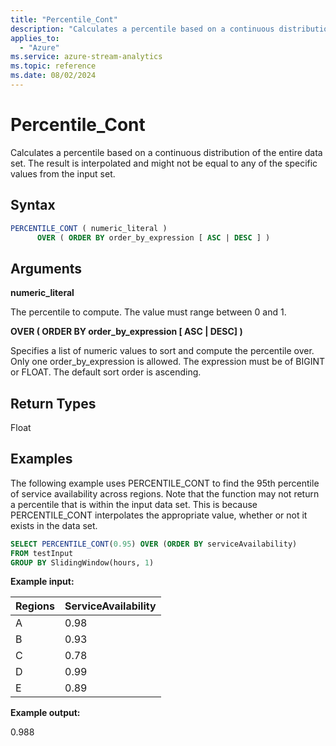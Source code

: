 ```yaml
---
title: "Percentile_Cont"
description: "Calculates a percentile based on a continuous distribution of the entire data set."
applies_to: 
  - "Azure"
ms.service: azure-stream-analytics
ms.topic: reference
ms.date: 08/02/2024
---
```

# Percentile_Cont
Calculates a percentile based on a continuous distribution of the entire data set. The result is interpolated and might not be equal to any of the specific values from the input set. 
  
 ## Syntax  
  
```SQL  
PERCENTILE_CONT ( numeric_literal )
      OVER ( ORDER BY order_by_expression [ ASC | DESC ] )
```  
  
## Arguments  
 **numeric_literal**  
  
The percentile to compute. The value must range between 0 and 1.  

 **OVER ( ORDER BY order_by_expression [ ASC | DESC] )**

Specifies a list of numeric values to sort and compute the percentile over. Only one order_by_expression is allowed. The expression must be of BIGINT or FLOAT. The default sort order is ascending.

## Return Types  

Float 
  
## Examples  

The following example uses PERCENTILE_CONT to find the 95th percentile of service availability across regions. Note that the function may not return a percentile that is within the input data set. This is because PERCENTILE_CONT interpolates the appropriate value, whether or not it exists in the data set.
  
```SQL  
SELECT PERCENTILE_CONT(0.95) OVER (ORDER BY serviceAvailability)
FROM testInput
GROUP BY SlidingWindow(hours, 1)
```  
  
 **Example input:**

| Regions | ServiceAvailability |
|---------|---------|
| A |	0.98 |
| B |	0.93 |
| C |	0.78 |
| D |	0.99 |
| E |	0.89 |

 **Example output:**

0.988
